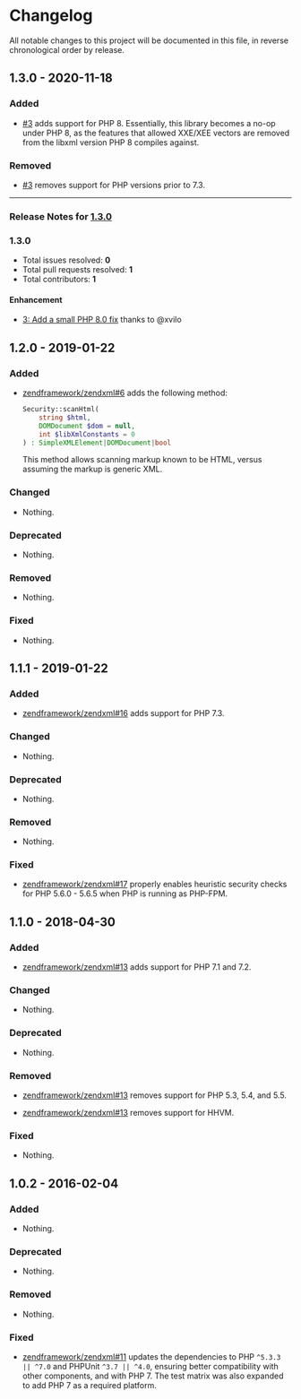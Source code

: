# Changelog

All notable changes to this project will be documented in this file, in reverse chronological order by release.

## 1.3.0 - 2020-11-18

### Added

- [#3](https://github.com/laminas/laminas-xml/pull/3) adds support for PHP 8. Essentially, this library becomes a no-op under PHP 8, as the features that allowed XXE/XEE vectors are removed from the libxml version PHP 8 compiles against.

### Removed

- [#3](https://github.com/laminas/laminas-xml/pull/3) removes support for PHP versions prior to 7.3.


-----

### Release Notes for [1.3.0](https://github.com/laminas/laminas-xml/milestone/1)



### 1.3.0

- Total issues resolved: **0**
- Total pull requests resolved: **1**
- Total contributors: **1**

#### Enhancement

 - [3: Add a small PHP 8.0 fix](https://github.com/laminas/laminas-xml/pull/3) thanks to @xvilo

## 1.2.0 - 2019-01-22

### Added

- [zendframework/zendxml#6](https://github.com/zendframework/zendxml/pull/6) adds the following method:
 
  ```php
  Security::scanHtml(
      string $html,
      DOMDocument $dom = null,
      int $libXmlConstants = 0
  ) : SimpleXMLElement|DOMDocument|bool
  ```
  
  This method allows scanning markup known to be HTML, versus assuming the
  markup is generic XML.

### Changed

- Nothing.

### Deprecated

- Nothing.

### Removed

- Nothing.

### Fixed

- Nothing.

## 1.1.1 - 2019-01-22

### Added

- [zendframework/zendxml#16](https://github.com/zendframework/ZendXml/pull/16) adds support for PHP 7.3.

### Changed

- Nothing.

### Deprecated

- Nothing.

### Removed

- Nothing.

### Fixed

- [zendframework/zendxml#17](https://github.com/zendframework/ZendXml/pull/17) properly enables heuristic security checks for PHP 5.6.0 - 5.6.5 when PHP
  is running as PHP-FPM.

## 1.1.0 - 2018-04-30

### Added

- [zendframework/zendxml#13](https://github.com/zendframework/ZendXml/pull/13) adds support for PHP 7.1 and 7.2.

### Changed

- Nothing.

### Deprecated

- Nothing.

### Removed

- [zendframework/zendxml#13](https://github.com/zendframework/ZendXml/pull/13) removes support for PHP 5.3, 5.4, and 5.5.

- [zendframework/zendxml#13](https://github.com/zendframework/ZendXml/pull/13) removes support for HHVM.

### Fixed

- Nothing.

## 1.0.2 - 2016-02-04

### Added

- Nothing.

### Deprecated

- Nothing.

### Removed

- Nothing.

### Fixed

- [zendframework/zendxml#11](https://github.com/zendframework/ZendXml/pull/11) updates the
  dependencies to PHP `^5.3.3 || ^7.0` and PHPUnit `^3.7 || ^4.0`, ensuring
  better compatibility with other components, and with PHP 7. The test matrix
  was also expanded to add PHP 7 as a required platform.
